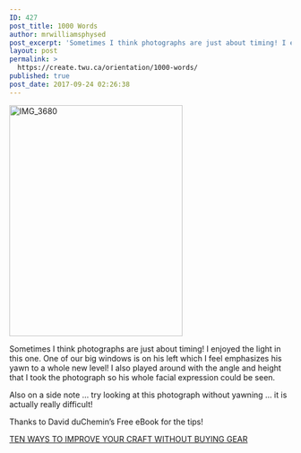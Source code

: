 ```yaml
---
ID: 427
post_title: 1000 Words
author: mrwilliamsphysed
post_excerpt: 'Sometimes I think photographs are just about timing! I enjoyed the light in this one. One of our big windows is on his left which I feel emphasizes his yawn to a whole new level! I also played around with the angle and height that I took the photograph so his whole facial expression could &hellip; <a href="https://mrwilliamsphysed.wordpress.com/2017/09/24/1000-words/">Continue reading <span>1000 Words</span></a><img alt="" border="0" src="https://pixel.wp.com/b.gif?host=mrwilliamsphysed.wordpress.com&amp;blog=67148074&amp;post=470&amp;subd=mrwilliamsphysed&amp;ref=&amp;feed=1" width="1" height="1">'
layout: post
permalink: >
  https://create.twu.ca/orientation/1000-words/
published: true
post_date: 2017-09-24 02:26:38
---
```

<p><img data-attachment-id="471" data-permalink="https://mrwilliamsphysed.wordpress.com/2017/09/24/1000-words/img_3680/" data-orig-file="https://mrwilliamsphysed.files.wordpress.com/2017/09/img_3680.jpeg?w=309&#038;h=412" data-orig-size="600,800" data-comments-opened="1" data-image-meta="{&quot;aperture&quot;:&quot;0&quot;,&quot;credit&quot;:&quot;&quot;,&quot;camera&quot;:&quot;&quot;,&quot;caption&quot;:&quot;&quot;,&quot;created_timestamp&quot;:&quot;0&quot;,&quot;copyright&quot;:&quot;&quot;,&quot;focal_length&quot;:&quot;0&quot;,&quot;iso&quot;:&quot;0&quot;,&quot;shutter_speed&quot;:&quot;0&quot;,&quot;title&quot;:&quot;&quot;,&quot;orientation&quot;:&quot;1&quot;}" data-image-title="IMG_3680" data-image-description="" data-medium-file="https://mrwilliamsphysed.files.wordpress.com/2017/09/img_3680.jpeg?w=309&#038;h=412?w=225" data-large-file="https://mrwilliamsphysed.files.wordpress.com/2017/09/img_3680.jpeg?w=309&#038;h=412?w=600" class="alignnone  wp-image-471" src="https://mrwilliamsphysed.files.wordpress.com/2017/09/img_3680.jpeg?w=309&#038;h=412" alt="IMG_3680" width="309" height="412" srcset="https://mrwilliamsphysed.files.wordpress.com/2017/09/img_3680.jpeg?w=309&amp;h=412 309w, https://mrwilliamsphysed.files.wordpress.com/2017/09/img_3680.jpeg?w=113&amp;h=150 113w, https://mrwilliamsphysed.files.wordpress.com/2017/09/img_3680.jpeg?w=225&amp;h=300 225w, https://mrwilliamsphysed.files.wordpress.com/2017/09/img_3680.jpeg 600w" sizes="(max-width: 309px) 100vw, 309px" /></p>
<p>Sometimes I think photographs are just about timing! I enjoyed the light in this one. One of our big windows is on his left which I feel emphasizes his yawn to a whole new level! I also played around with the angle and height that I took the photograph so his whole facial expression could be seen.</p>
<p>Also on a side note &#8230; try looking at this photograph without yawning &#8230; it is actually really difficult!</p>
<p>Thanks to David duChemin&#8217;s Free eBook for the tips!</p>
<p><a href="https://craftandvision.com/products/ten">TEN WAYS TO IMPROVE YOUR CRAFT WITHOUT BUYING GEAR</a></p><br />  <a rel="nofollow" href="http://feeds.wordpress.com/1.0/gocomments/mrwilliamsphysed.wordpress.com/470/"><img alt="" border="0" src="http://feeds.wordpress.com/1.0/comments/mrwilliamsphysed.wordpress.com/470/" /></a> <img alt="" border="0" src="https://pixel.wp.com/b.gif?host=mrwilliamsphysed.wordpress.com&#038;blog=67148074&%23038;post=470&%23038;subd=mrwilliamsphysed&%23038;ref=&%23038;feed=1" width="1" height="1" />